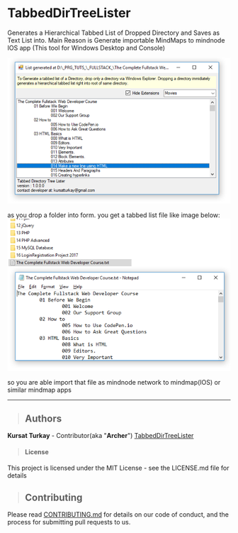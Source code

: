 # TabbedDirTreeLister
Generates a Hierarchical Tabbed List of Dropped Directory and Saves as Text List into. Main Reason is Generate importable MindMaps to mindnode IOS app (This tool for Windows Desktop and Console)

![Preview](./img1.PNG)


as you drop a folder into form. you get a tabbed list file like image below:
![](./img2.png)

so you are able import that file as mindnode network to mindmap(IOS) or similar mindmap apps

---
>## Authors
  **Kursat Turkay** - Contributor(aka "**Archer**") [TabbedDirTreeLister](https://github.com/kursatturkay/TabbedDirTreeLister)


>#### License
This project is licensed under the MIT License - see the LICENSE.md file for details

>
>## Contributing

Please read [CONTRIBUTING.md](https://gist.github.com/PurpleBooth/b24679402957c63ec426) for details on our code of conduct, and the process for submitting pull requests to us.